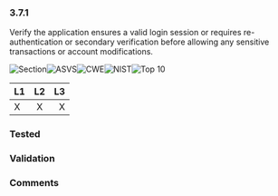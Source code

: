 ### 3.7.1 
Verify the application ensures a valid login session or requires re-authentication or secondary verification before allowing any sensitive transactions or account modifications.

![Section](https://img.shields.io/badge/V3-green.svg)![ASVS](https://img.shields.io/badge/ASVS-3.7.1-blue.svg)![CWE](https://img.shields.io/badge/CWE-778-red.svg)![NIST](https://img.shields.io/badge/NIST--important.svg)![Top 10](https://img.shields.io/badge/--lightgray.svg)

| L1| L2| L3|
| --|:--:|-:|
| X | X | X |

### Tested

### Validation

### Comments

        